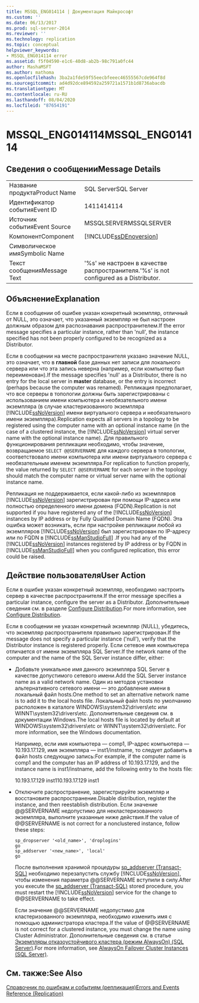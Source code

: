 ```yaml
---
title: MSSQL_ENG014114 | Документация Майкрософт
ms.custom: ''
ms.date: 06/13/2017
ms.prod: sql-server-2014
ms.reviewer: ''
ms.technology: replication
ms.topic: conceptual
helpviewer_keywords:
- MSSQL_ENG014114 error
ms.assetid: f5f04590-e1c6-40d8-ab2b-98c791a0fc44
author: MashaMSFT
ms.author: mathoma
ms.openlocfilehash: 3ba2a1fde59f55eecbfeeec46555567cde964f8d
ms.sourcegitcommit: ad4d92dce894592a259721a1571b1d8736abacdb
ms.translationtype: MT
ms.contentlocale: ru-RU
ms.lasthandoff: 08/04/2020
ms.locfileid: "87654191"
---
```

# <a name="mssql_eng014114"></a><span data-ttu-id="ce8c6-102">MSSQL_ENG014114</span><span class="sxs-lookup"><span data-stu-id="ce8c6-102">MSSQL_ENG014114</span></span>
    
## <a name="message-details"></a><span data-ttu-id="ce8c6-103">Сведения о сообщении</span><span class="sxs-lookup"><span data-stu-id="ce8c6-103">Message Details</span></span>  
  
|||  
|-|-|  
|<span data-ttu-id="ce8c6-104">Название продукта</span><span class="sxs-lookup"><span data-stu-id="ce8c6-104">Product Name</span></span>|<span data-ttu-id="ce8c6-105">SQL Server</span><span class="sxs-lookup"><span data-stu-id="ce8c6-105">SQL Server</span></span>|  
|<span data-ttu-id="ce8c6-106">Идентификатор события</span><span class="sxs-lookup"><span data-stu-id="ce8c6-106">Event ID</span></span>|<span data-ttu-id="ce8c6-107">14114</span><span class="sxs-lookup"><span data-stu-id="ce8c6-107">14114</span></span>|  
|<span data-ttu-id="ce8c6-108">Источник события</span><span class="sxs-lookup"><span data-stu-id="ce8c6-108">Event Source</span></span>|<span data-ttu-id="ce8c6-109">MSSQLSERVER</span><span class="sxs-lookup"><span data-stu-id="ce8c6-109">MSSQLSERVER</span></span>|  
|<span data-ttu-id="ce8c6-110">Компонент</span><span class="sxs-lookup"><span data-stu-id="ce8c6-110">Component</span></span>|[!INCLUDE[ssDEnoversion](../../includes/ssdenoversion-md.md)]|  
|<span data-ttu-id="ce8c6-111">Символическое имя</span><span class="sxs-lookup"><span data-stu-id="ce8c6-111">Symbolic Name</span></span>||  
|<span data-ttu-id="ce8c6-112">Текст сообщения</span><span class="sxs-lookup"><span data-stu-id="ce8c6-112">Message Text</span></span>|<span data-ttu-id="ce8c6-113">'%s' не настроен в качестве распространителя.</span><span class="sxs-lookup"><span data-stu-id="ce8c6-113">'%s' is not configured as a Distributor.</span></span>|  
  
## <a name="explanation"></a><span data-ttu-id="ce8c6-114">Объяснение</span><span class="sxs-lookup"><span data-stu-id="ce8c6-114">Explanation</span></span>  
 <span data-ttu-id="ce8c6-115">Если в сообщении об ошибке указан конкретный экземпляр, отличный от NULL, это означает, что указанный экземпляр не был настроен должным образом для распознавания распространителем.</span><span class="sxs-lookup"><span data-stu-id="ce8c6-115">If the error message specifies a particular instance, rather than 'null', the instance specified has not been properly configured to be recognized as a Distributor.</span></span>  
  
 <span data-ttu-id="ce8c6-116">Если в сообщении на месте распространителя указано значение NULL, это означает, что в **главной** базе данных нет записи для локального сервера или что эта запись неверна (например, если компьютер был переименован).</span><span class="sxs-lookup"><span data-stu-id="ce8c6-116">If the message specifies 'null' as a Distributor, there is no entry for the local server in **master** database, or the entry is incorrect (perhaps because the computer was renamed).</span></span> <span data-ttu-id="ce8c6-117">Репликация предполагает, что все серверы в топологии должны быть зарегистрированы с использованием имени компьютера и необязательного имени экземпляра (в случае кластеризованного экземпляра [!INCLUDE[ssNoVersion](../../includes/ssnoversion-md.md)] имени виртуального сервера и необязательного имени экземпляра).</span><span class="sxs-lookup"><span data-stu-id="ce8c6-117">Replication expects all servers in a topology to be registered using the computer name with an optional instance name (in the case of a clustered instance, the [!INCLUDE[ssNoVersion](../../includes/ssnoversion-md.md)] virtual server name with the optional instance name).</span></span> <span data-ttu-id="ce8c6-118">Для правильного функционирования репликации необходимо, чтобы значение, возвращаемое `SELECT @@SERVERNAME` для каждого сервера в топологии, соответствовало имени компьютера или имени виртуального сервера с необязательным именем экземпляра.</span><span class="sxs-lookup"><span data-stu-id="ce8c6-118">For replication to function properly, the value returned by `SELECT @@SERVERNAME` for each server in the topology should match the computer name or virtual server name with the optional instance name.</span></span>  
  
 <span data-ttu-id="ce8c6-119">Репликация не поддерживается, если какой-либо из экземпляров [!INCLUDE[ssNoVersion](../../includes/ssnoversion-md.md)] зарегистрирован при помощи IP-адреса или полностью определенного имени домена (FQDN).</span><span class="sxs-lookup"><span data-stu-id="ce8c6-119">Replication is not supported if you have registered any of the [!INCLUDE[ssNoVersion](../../includes/ssnoversion-md.md)] instances by IP address or by Fully Qualified Domain Name (FQDN).</span></span> <span data-ttu-id="ce8c6-120">Эта ошибка может возникать, если при настройке репликации любой из экземпляров [!INCLUDE[ssNoVersion](../../includes/ssnoversion-md.md)] был зарегистрирован по IP-адресу или по FQDN в [!INCLUDE[ssManStudioFull](../../includes/ssmanstudiofull-md.md)] .</span><span class="sxs-lookup"><span data-stu-id="ce8c6-120">If you had any of the [!INCLUDE[ssNoVersion](../../includes/ssnoversion-md.md)] instances registered by IP address or by FQDN in [!INCLUDE[ssManStudioFull](../../includes/ssmanstudiofull-md.md)] when you configured replication, this error could be raised.</span></span>  
  
## <a name="user-action"></a><span data-ttu-id="ce8c6-121">Действие пользователя</span><span class="sxs-lookup"><span data-stu-id="ce8c6-121">User Action</span></span>  
 <span data-ttu-id="ce8c6-122">Если в ошибке указан конкретный экземпляр, необходимо настроить сервер в качестве распространителя.</span><span class="sxs-lookup"><span data-stu-id="ce8c6-122">If the error message specifies a particular instance, configure the server as a Distributor.</span></span> <span data-ttu-id="ce8c6-123">Дополнительные сведения см. в разделе [Configure Distribution](configure-distribution.md).</span><span class="sxs-lookup"><span data-stu-id="ce8c6-123">For more information, see [Configure Distribution](configure-distribution.md).</span></span>  
  
 <span data-ttu-id="ce8c6-124">Если в сообщении не указан конкретный экземпляр (NULL), убедитесь, что экземпляр распространителя правильно зарегистрирован.</span><span class="sxs-lookup"><span data-stu-id="ce8c6-124">If the message does not specify a particular instance ('null'), verify that the Distributor instance is registered properly.</span></span> <span data-ttu-id="ce8c6-125">Если сетевое имя компьютера отличается от имени экземпляра SQL Server.</span><span class="sxs-lookup"><span data-stu-id="ce8c6-125">If the network name of the computer and the name of the SQL Server instance differ, either:</span></span>  
  
-   <span data-ttu-id="ce8c6-126">Добавьте уникальное имя данного экземпляра SQL Server в качестве допустимого сетевого имени.</span><span class="sxs-lookup"><span data-stu-id="ce8c6-126">Add the SQL Server instance name as a valid network name.</span></span> <span data-ttu-id="ce8c6-127">Один из методов установки альтернативного сетевого имени — это добавление имени в локальный файл hosts.</span><span class="sxs-lookup"><span data-stu-id="ce8c6-127">One method to set an alternative network name is to add it to the local hosts file.</span></span> <span data-ttu-id="ce8c6-128">Локальный файл hosts по умолчанию расположен в каталоге WINDOWS\system32\drivers\etc или WINNT\system32\drivers\etc. Дополнительные сведения см. в документации Windows.</span><span class="sxs-lookup"><span data-stu-id="ce8c6-128">The local hosts file is located by default at WINDOWS\system32\drivers\etc or WINNT\system32\drivers\etc. For more information, see the Windows documentation.</span></span>  
  
     <span data-ttu-id="ce8c6-129">Например, если имя компьютера — comp1, IP-адрес компьютера — 10.193.17.129, имя экземпляра — inst1/instname, то следует добавить в файл hosts следующую запись:</span><span class="sxs-lookup"><span data-stu-id="ce8c6-129">For example, if the computer name is comp1 and the computer has an IP address of 10.193.17.129, and the instance name is inst1/instname, add the following entry to the hosts file:</span></span>  
  
     <span data-ttu-id="ce8c6-130">10.193.17.129 inst1</span><span class="sxs-lookup"><span data-stu-id="ce8c6-130">10.193.17.129 inst1</span></span>  
  
-   <span data-ttu-id="ce8c6-131">Отключите распространение, зарегистрируйте экземпляр и восстановите распространение.</span><span class="sxs-lookup"><span data-stu-id="ce8c6-131">Disable distribution, register the instance, and then reestablish distribution.</span></span> <span data-ttu-id="ce8c6-132">Если значение @@SERVERNAME недопустимо для некластеризованного экземпляра, выполните указанные ниже действия.</span><span class="sxs-lookup"><span data-stu-id="ce8c6-132">If the value of @@SERVERNAME is not correct for a nonclustered instance, follow these steps:</span></span>  
  
    ```  
    sp_dropserver '<old_name>', 'droplogins'  
    go  
    sp_addserver '<new_name>', 'local'  
    go  
    ```  
  
     <span data-ttu-id="ce8c6-133">После выполнения хранимой процедуры [sp_addserver (Transact-SQL)](/sql/relational-databases/system-stored-procedures/sp-addserver-transact-sql) необходимо перезапустить службу [!INCLUDE[ssNoVersion](../../includes/ssnoversion-md.md)], чтобы изменения параметра @@SERVERNAME вступили в силу.</span><span class="sxs-lookup"><span data-stu-id="ce8c6-133">After you execute the [sp_addserver &#40;Transact-SQL&#41;](/sql/relational-databases/system-stored-procedures/sp-addserver-transact-sql) stored procedure, you must restart the [!INCLUDE[ssNoVersion](../../includes/ssnoversion-md.md)] service for the change to @@SERVERNAME to take effect.</span></span>  
  
     <span data-ttu-id="ce8c6-134">Если значение @@SERVERNAME недопустимо для кластеризованного экземпляра, необходимо изменить имя с помощью администратора кластера.</span><span class="sxs-lookup"><span data-stu-id="ce8c6-134">If the value of @@SERVERNAME is not correct for a clustered instance, you must change the name using Cluster Administrator.</span></span> <span data-ttu-id="ce8c6-135">Дополнительные сведения см. в статье [Экземпляры отказоустойчивого кластера (режим AlwaysOn) (SQL Server)](../../sql-server/failover-clusters/windows/always-on-failover-cluster-instances-sql-server.md).</span><span class="sxs-lookup"><span data-stu-id="ce8c6-135">For more information, see [AlwaysOn Failover Cluster Instances (SQL Server)](../../sql-server/failover-clusters/windows/always-on-failover-cluster-instances-sql-server.md).</span></span>  
  
## <a name="see-also"></a><span data-ttu-id="ce8c6-136">См. также:</span><span class="sxs-lookup"><span data-stu-id="ce8c6-136">See Also</span></span>  
 [<span data-ttu-id="ce8c6-137">Справочник по ошибкам и событиям (репликация)</span><span class="sxs-lookup"><span data-stu-id="ce8c6-137">Errors and Events Reference &#40;Replication&#41;</span></span>](errors-and-events-reference-replication.md)  
  
  
